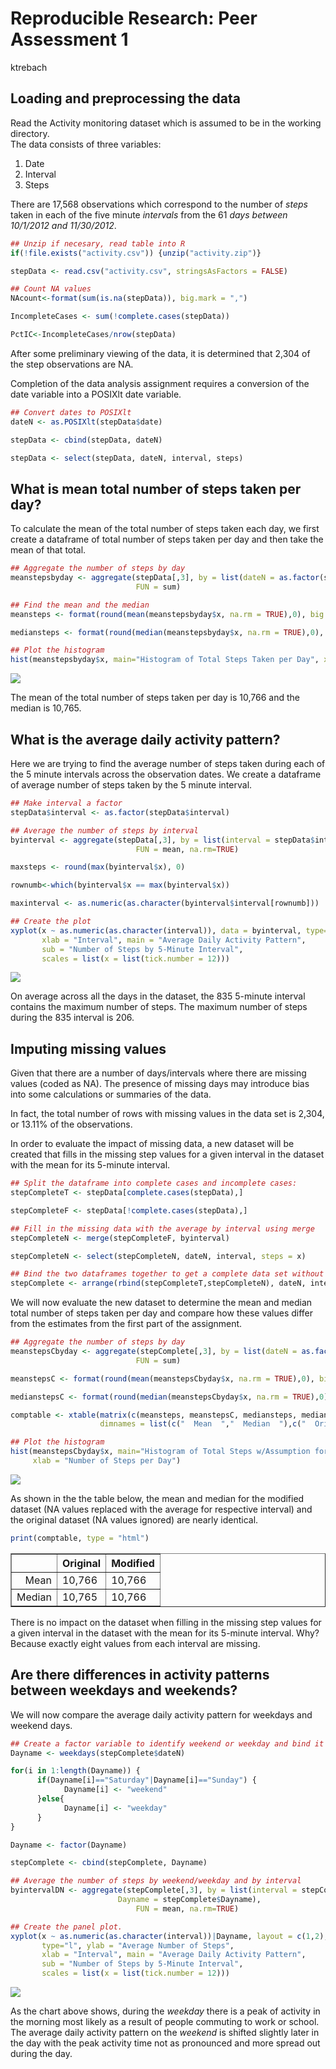 # Reproducible Research: Peer Assessment 1
ktrebach  

## Loading and preprocessing the data

Read the Activity monitoring dataset which is assumed to be in the working 
directory.  
The data consists of three variables:  
1. Date  
2. Interval  
3. Steps  

There are 17,568 observations which correspond to the number of *steps* taken in
each of the five minute *intervals* from the 61 *days between 10/1/2012 and 11/30/2012*.


```r
## Unzip if necesary, read table into R
if(!file.exists("activity.csv")) {unzip("activity.zip")}

stepData <- read.csv("activity.csv", stringsAsFactors = FALSE)

## Count NA values
NAcount<-format(sum(is.na(stepData)), big.mark = ",")

IncompleteCases <- sum(!complete.cases(stepData))

PctIC<-IncompleteCases/nrow(stepData)
```

After some preliminary viewing of the data, it is determined that 2,304 of the step
observations are NA.  

Completion of the data analysis assignment requires a conversion
of the date variable into a POSIXlt date variable.


```r
## Convert dates to POSIXlt
dateN <- as.POSIXlt(stepData$date)

stepData <- cbind(stepData, dateN)

stepData <- select(stepData, dateN, interval, steps)
```

## What is mean total number of steps taken per day?

To calculate the mean of the total number of steps taken each day, we first create 
a dataframe of total number of steps taken per day and then take the mean of that total.  


```r
## Aggregate the number of steps by day
meanstepsbyday <- aggregate(stepData[,3], by = list(dateN = as.factor(stepData$dateN)), 
                            FUN = sum)

## Find the mean and the median
meansteps <- format(round(mean(meanstepsbyday$x, na.rm = TRUE),0), big.mark = ",")

mediansteps <- format(round(median(meanstepsbyday$x, na.rm = TRUE),0), big.mark = ",")

## Plot the histogram
hist(meanstepsbyday$x, main="Histogram of Total Steps Taken per Day", xlab = "Number of Steps per Day")
```

![](PA1_template_files/figure-html/meansteps-1.png) 

The mean of the total number of steps taken per day is 10,766 and the median is 10,765.  

## What is the average daily activity pattern?

Here we are trying to find the average number of steps taken during each of the 5 
minute intervals across the observation dates. We create a dataframe of average number
of steps taken by the 5 minute interval.


```r
## Make interval a factor
stepData$interval <- as.factor(stepData$interval)

## Average the number of steps by interval
byinterval <- aggregate(stepData[,3], by = list(interval = stepData$interval), 
                            FUN = mean, na.rm=TRUE)

maxsteps <- round(max(byinterval$x), 0)

rownumb<-which(byinterval$x == max(byinterval$x))

maxinterval <- as.numeric(as.character(byinterval$interval[rownumb]))

## Create the plot
xyplot(x ~ as.numeric(as.character(interval)), data = byinterval, type="l", ylab = "Average Number of Steps", 
       xlab = "Interval", main = "Average Daily Activity Pattern", 
       sub = "Number of Steps by 5-Minute Interval", 
       scales = list(x = list(tick.number = 12)))
```

![](PA1_template_files/figure-html/byinterval-1.png) 

On average across all the days in the dataset, the 835 5-minute interval
contains the maximum number of steps. The maximum number of steps during the
835 interval is 206.

## Imputing missing values

Given that there are a number of days/intervals where there are missing values 
(coded as NA). The presence of missing days may introduce bias into some 
calculations or summaries of the data.

In fact, the total number of rows with missing values in the data set is 
2,304, or 13.11% of the observations.


In order to evaluate the impact of missing data, a new dataset will be created
that fills in the missing step values for a given interval in the dataset with 
the mean for its 5-minute interval.


```r
## Split the dataframe into complete cases and incomplete cases:
stepCompleteT <- stepData[complete.cases(stepData),]  

stepCompleteF <- stepData[!complete.cases(stepData),]

## Fill in the missing data with the average by interval using merge 
stepCompleteN <- merge(stepCompleteF, byinterval)

stepCompleteN <- select(stepCompleteN, dateN, interval, steps = x)

## Bind the two dataframes together to get a complete data set without any missing data
stepComplete <- arrange(rbind(stepCompleteT,stepCompleteN), dateN, interval)
```

We will now evaluate the new dataset to determine the mean and median total number 
of steps taken per day and compare how these values differ from the estimates from
the first part of the assignment.


```r
## Aggregate the number of steps by day
meanstepsCbyday <- aggregate(stepComplete[,3], by = list(dateN = as.factor(stepComplete$dateN)), 
                            FUN = sum)

meanstepsC <- format(round(mean(meanstepsCbyday$x, na.rm = TRUE),0), big.mark = ",")

medianstepsC <- format(round(median(meanstepsCbyday$x, na.rm = TRUE),0), big.mark = ",")

comptable <- xtable(matrix(c(meansteps, meanstepsC, mediansteps, medianstepsC), byrow = TRUE, 2, 2, 
                    dimnames = list(c("  Mean  ","  Median  "),c("  Original  ","  Modified  "))))

## Plot the histogram
hist(meanstepsCbyday$x, main="Histogram of Total Steps w/Assumption for Missing Data",
     xlab = "Number of Steps per Day")
```

![](PA1_template_files/figure-html/meanstepsComplete-1.png) 

As shown in the the table below, the mean and median for the modified dataset (NA 
values replaced with the average for respective interval) and the original dataset
(NA values ignored) are nearly identical.  



```r
print(comptable, type = "html")
```

<!-- html table generated in R 3.1.1 by xtable 1.7-4 package -->
<!-- Sat Feb  7 23:41:16 2015 -->
<table border=1>
<tr> <th>  </th> <th>   Original   </th> <th>   Modified   </th>  </tr>
  <tr> <td align="right">   Mean   </td> <td> 10,766 </td> <td> 10,766 </td> </tr>
  <tr> <td align="right">   Median   </td> <td> 10,765 </td> <td> 10,766 </td> </tr>
   </table>


  

There is no impact on the dataset when filling in the missing step values for a given 
interval in the dataset with the mean for its 5-minute interval.  Why?  Because 
exactly eight values from each interval are missing.



## Are there differences in activity patterns between weekdays and weekends?

We will now compare the average daily activity pattern for weekdays and weekend days.



```r
## Create a factor variable to identify weekend or weekday and bind it to the dataframe.
Dayname <- weekdays(stepComplete$dateN)

for(i in 1:length(Dayname)) {
      if(Dayname[i]=="Saturday"|Dayname[i]=="Sunday") {
            Dayname[i] <- "weekend"
      }else{
            Dayname[i] <- "weekday"
      }
}

Dayname <- factor(Dayname)

stepComplete <- cbind(stepComplete, Dayname)
```




```r
## Average the number of steps by weekend/weekday and by interval
byintervalDN <- aggregate(stepComplete[,3], by = list(interval = stepComplete$interval, 
                        Dayname = stepComplete$Dayname), 
                            FUN = mean, na.rm=TRUE)

## Create the panel plot.
xyplot(x ~ as.numeric(as.character(interval))|Dayname, layout = c(1,2), data = byintervalDN, 
       type="l", ylab = "Average Number of Steps", 
       xlab = "Interval", main = "Average Daily Activity Pattern", 
       sub = "Number of Steps by 5-Minute Interval", 
       scales = list(x = list(tick.number = 12)))
```

![](PA1_template_files/figure-html/createpanelplot-1.png) 

  

As the chart above shows, during the *weekday* there is a peak of activity in the
morning most likely as a result of people commuting to work or school.  The average
daily activity pattern on the *weekend* is shifted slightly later in the day with
the peak activity time not as pronounced and more spread out during the day.

